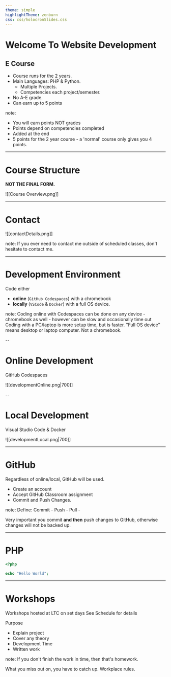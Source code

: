 ```yaml
---
theme: simple
highlightTheme: zenburn
css: css/holocronSlides.css
---
```


# Welcome To Website Development 


## E Course


- Course runs for the 2 years.
- Main Languages: PHP & Python.
	- Multiple Projects.
	- Competencies each project/semester.
- No A-E grade.
- Can earn up to 5 points

note:
- You will earn points NOT grades
- Points depend on competencies completed
- Added at the end
- 5 points for the 2 year course - a 'normal' course only gives you 4 points.

---
# Course Structure

**NOT THE FINAL FORM.**

![[Course Overview.png]]

<!-- slide bg="red" -->

---
# Contact

![[contactDetails.png]]

note:
If you ever need to contact me outside of scheduled classes, don't hesitate to contact me.

---

# Development Environment

Code either 
- **online** (`GitHub Codespaces`) with a chromebook
- **locally** (`VSCode` & `Docker`) with a full OS device.

note:
Coding online with Codespaces can be done on any device - chromebook as well - however can be slow and occasionally time out
Coding with a PC/laptop is more setup time, but is faster.
"Full OS device" means desktop or laptop computer. Not a chromebook.

--

# Online Development
GitHub Codespaces

![[developmentOnline.png|700]]

--

# Local Development
Visual Studio Code & Docker

![[developmentLocal.png|700]]

---
# GitHub
Regardless of online/local, GitHub will be used.
- Create an account
- Accept GitHub Classroom assignment
- Commit and Push Changes.

note:
Define:
Commit - 
Push - 
Pull - 

Very important you commit **and then** push changes to GitHub, otherwise changes will not be backed up.

---

# PHP

```php
<?php

echo "Hello World";

```

--- 

# Workshops

Workshops hosted at LTC on set days
See Schedule for details

Purpose
- Explain project
- Cover any theory
- Development Time
- Written work

note:
If you don't finish the work in time, then that's homework.

What you miss out on, you have to catch up.  Workplace rules.
